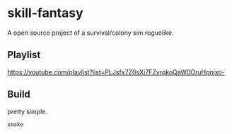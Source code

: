 # skill-fantasy
A open source project of a survival/colony sim roguelike.

## Playlist
<https://youtube.com/playlist?list=PLJsfx7Z0sXi7FZyrqkoQaW0OruHpnjxo->

## Build

pretty simple.

```bash
xmake
```
